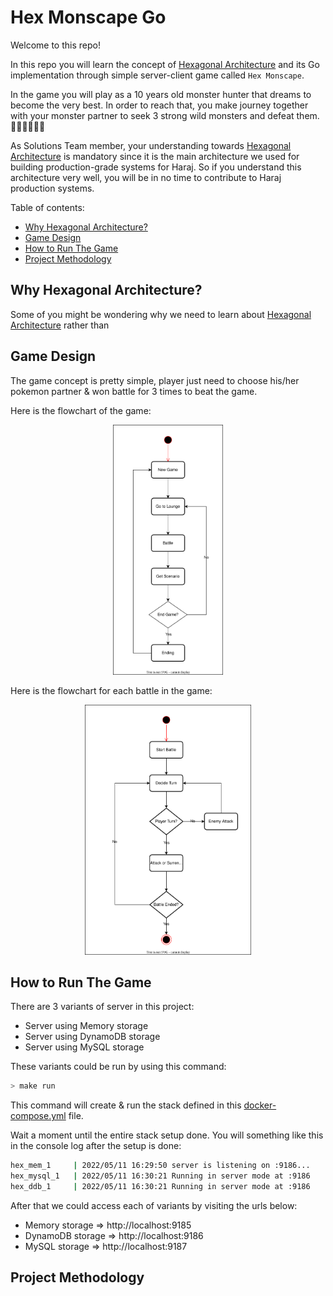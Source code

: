 # Hex Monscape Go

Welcome to this repo!

In this repo you will learn the concept of [Hexagonal Architecture](./docs/hex_arch.md) and its Go implementation through simple server-client game called `Hex Monscape`.

In the game you will play as a 10 years old monster hunter that dreams to become the very best. In order to reach that, you make journey together with your monster partner to seek 3 strong wild monsters and defeat them. 🥷🏻🥷🏻🥷🏻

As Solutions Team member, your understanding towards [Hexagonal Architecture](./docs/hex_arch.md) is mandatory since it is the main architecture we used for building production-grade systems for Haraj. So if you understand this architecture very well, you will be in no time to contribute to Haraj production systems.

Table of contents:

- [Why Hexagonal Architecture?](#why-hexagonal-architecture)
- [Game Design](#game-design)
- [How to Run The Game](#how-to-run-the-game)
- [Project Methodology](#project-methodology)

## Why Hexagonal Architecture?

Some of you might be wondering why we need to learn about [Hexagonal Architecture](./docs/hex_arch.md) rather than 

## Game Design

The game concept is pretty simple, player just need to choose his/her pokemon partner & won battle for 3 times to beat the game.

Here is the flowchart of the game:

<p align="center">
    <img src="./docs/game_flow.svg" alt="Game Flow" height="400" />
</p>

Here is the flowchart for each battle in the game:

<p align="center">
    <img src="./docs/battle_flow.svg" alt="Battle Flow" height="400" />
</p>

## How to Run The Game

There are 3 variants of server in this project:

- Server using Memory storage
- Server using DynamoDB storage
- Server using MySQL storage

These variants could be run by using this command:

```bash
> make run
```

This command will create & run the stack defined in this [docker-compose.yml](./docker-compose.yml) file. 

Wait a moment until the entire stack setup done. You will something like this in the console log after the setup is done:

```bash
hex_mem_1     | 2022/05/11 16:29:50 server is listening on :9186...
hex_mysql_1   | 2022/05/11 16:30:21 Running in server mode at :9186
hex_ddb_1     | 2022/05/11 16:30:21 Running in server mode at :9186
```

After that we could access each of variants by visiting the urls below:

- Memory storage => http://localhost:9185
- DynamoDB storage => http://localhost:9186
- MySQL storage => http://localhost:9187

## Project Methodology